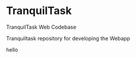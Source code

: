 # TranquilTask
TranquilTask Web Codebase


Tranquiltask repository for developing the Webapp




hello